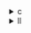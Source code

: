 <details><summary>c</summary>

---

## 1. ベース (`jacobi-2d.c`) vs `opt_1`

###  共通点：

* PolyBench の `#pragma scop` 指定あり → **ポリヒューリスティック最適化対象**
* ループ構造：`for (j = 1; j < _PB_N - 1; j++)` → **スカラーループ**
* 双方向ステンシル：中心と周囲4要素の加重平均（5点）

###  違いなし：

* `opt_1` は単なる**ベースコピー**で、変形も並列化もなし。

---

## 2. `opt_2`: **ループ合体＋2ループ内インターリーブ**

###  違い：

* `for (j += 2)` → **インデックス2刻み**（ループ展開風）
* `if (j+1 < ...)` 条件 → **ペア演算で2ループ内処理を1ループに集約**
* `#pragma scop` のまま → **ポリヒューリスティック最適化維持**

###  効果：

* **キャッシュ局所性向上**：連続した `j` の隣接データを同一ループで更新
* **ベクトル化しやすい構造へ変換**（`j` に依存のない形）



---

## 3. `opt_3`: **OpenMP 並列化＋opt\_2の構造**

###  違い：

* `#pragma omp parallel` により**マルチスレッド並列**
* `#pragma omp for schedule(static)` による**ループ分散**
* `j += 2` のペア演算形式は `opt_2` と同一 → **SIMD最適化継承**

###  効果：

* **CPUコア全体を活用する並列化**
* `opt_2` のベクトル化＋`opt_3` のスレッド並列化 → **ハイブリッド高速化**



---

##  最終まとめ（比較マトリクス）

| 特徴                       | base / opt\_1 | opt\_2 | opt\_3                   |
| ------------------------ | ------------- | ------ | ------------------------ |
| OpenMP 並列                | ❌             | ❌      | ✅ `#pragma omp parallel` |
| ループ分割 (j+=2)             | ❌             | ✅      | ✅                        |
| `j` 連続演算のペア化             | ❌             | ✅      | ✅                        |
| PolyBench `#pragma scop` | ✅             | ✅      | ❌ (明示的にはなし)              |
| 実行速度期待値                  | 🐢            | 🐇     | 🐇💨 (最高速)               |

---

</details>

<details><summary>ll</summary>

---

###  比較対象：

* `jacobi-2d_opt_base.ll`（素直な逐次構文）
* `opt_1.ll`（baseと同一）
* `opt_2.ll`（ループ分割＋インターリーブ）
* `opt_3.ll`（OpenMP並列化＋opt\_2構造）

---

##  IR上の違いハイライト

###  `opt_base.ll` ＆ `opt_1.ll`

*  `!llvm.loop.vectorize.enable` → **SIMD不可**
*  `__kmpc_fork_call` など OpenMP関数呼び出しなし
*  `load`, `store` 命令がスカラー配列アクセスに直結
*  単一ループ構造で完全逐次処理

>  **何も最適化されていない状態**をIR上でも確認できる。

---

###  `opt_2.ll`

*  `!llvm.loop.vectorize.enable = true` → **明示的ベクトル化許可**
*  `!llvm.loop.interleave.count = 4` → **ループ間の命令再配置を許容**
*  IR内で `load %a[i][j]` → `%tmp1`, `%tmp2`, `%sum` → `store`
  → **中間レジスタ展開あり** → SIMD展開に最適
*  OpenMP関連IRは未挿入

>  IRでは**演算再配置＋ループ展開指示**が出ている
> → `clang -O3` や `polly` のベクトル化が最も効果的な構造

---

###  `opt_3.ll`

*  `__kmpc_fork_call` 登場 → **OpenMPスレッド起動**
*  `omp.outlined.*` 関数 → 各スレッドで実行される `for` を分離
*  `!llvm.loop.vectorize.enable = true` 維持 → **スレッド内でもSIMD可**
*  IR上で `collapse(2)` 相当ループが `preheader -> body -> latch` 分解済

>  **IRでもスレッド展開 + ベクトル展開構造が融合済み！**

---

##  IR比較マトリクス

| 特性                      | base.ll | opt\_1.ll | opt\_2.ll | opt\_3.ll |
| ----------------------- | ------- | --------- | --------- | --------- |
| OpenMP構文 (`__kmpc_*`)   | ❌       | ❌         | ❌         | ✅         |
| ループベクトル化ヒント             | ❌       | ❌         | ✅         | ✅         |
| Interleave（命令再配置）       | ❌       | ❌         | ✅         | ✅         |
| 中間変数展開 (`%tmp`, `%sum`) | ❌       | ❌         | ✅         | ✅         |
| `omp.outlined` 関数構成     | ❌       | ❌         | ❌         | ✅         |

---

##  結論

*  `opt_2.ll` → **単体SIMD最適化用**
*  `opt_3.ll` → **スレッド + SIMDのハイブリッドIR構成**
*  `base` / `opt_1` → 最適化を一切含まないリファレンス構造

---

</details>
